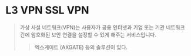 # L3 VPN SSL VPN

> 가상 사설 네트워크(VPN)는 사용자가 공용 인터넷과 기업 또는 기관 네트워크 간에 암호화된 보안 연결을 설정할 수 있게 해주는 서비스입니다.
>
> > 엑스게이트 (AXGATE) 등의 솔루션이 있다.
